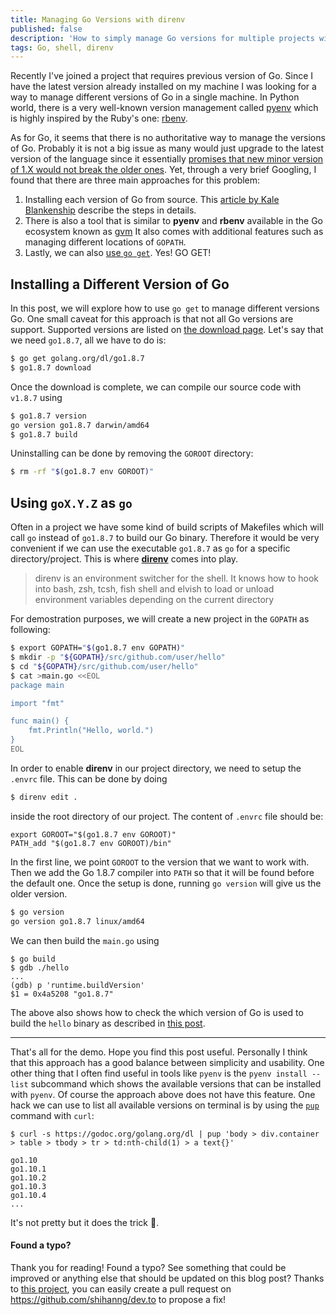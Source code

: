 ```yaml
---
title: Managing Go Versions with direnv
published: false
description: 'How to simply manage Go versions for multiple projects with direnv'
tags: Go, shell, direnv
---
```


Recently I've joined a project that requires previous version of Go. Since I have the latest version already installed on my machine I was looking for a way to manage different versions of Go in a single machine. In Python world, there is a very well-known version management called [pyenv](https://github.com/pyenv/pyenv) which is highly inspired by the Ruby's one: [rbenv](https://github.com/rbenv/rbenv).

As for Go, it seems that there is no authoritative way to manage the versions of Go. Probably it is not a big issue as many would just upgrade to the latest version of the language since it essentially [promises that new minor version of 1.X would not break the older ones](https://golang.org/doc/go1compat). Yet, through a very brief Googling, I found that there are three main approaches for this problem:

1. Installing each version of Go from source. This [article by Kale Blankenship](https://medium.com/@vCabbage/go-installing-multiple-go-versions-from-source-db5573067c) describe the steps in details.
2. There is also a tool that is similar to **pyenv** and **rbenv** available in the Go ecosystem known as [gvm](https://github.com/moovweb/gvm) It also comes with additional features such as managing different locations of `GOPATH`.
3. Lastly, we can also [use `go get`](https://golang.org/doc/install#extra_versions). Yes! GO GET!

## Installing a Different Version of Go

In this post, we will explore how to use `go get` to manage different versions Go. One small caveat for this approach is that not all Go versions are support. Supported versions are listed on [the download page](https://godoc.org/golang.org/dl). Let's say that we need `go1.8.7`, all we have to do is:

```sh
$ go get golang.org/dl/go1.8.7
$ go1.8.7 download
```

Once the download is complete, we can compile our source code with `v1.8.7` using

```sh
$ go1.8.7 version
go version go1.8.7 darwin/amd64
$ go1.8.7 build
```

Uninstalling can be done by removing the `GOROOT` directory:

```sh
$ rm -rf "$(go1.8.7 env GOROOT)"
```

## Using `goX.Y.Z` as `go`

Often in a project we have some kind of build scripts of Makefiles which will call `go` instead of `go1.8.7` to build our Go binary. Therefore it would be very convenient if we can use the executable `go1.8.7` as `go` for a specific directory/project. This is where [**direnv**](https://github.com/direnv/direnv) comes into play.

> direnv is an environment switcher for the shell. It knows how to hook into
> bash, zsh, tcsh, fish shell and elvish to load or unload environment
> variables depending on the current directory

For demostration purposes, we will create a new project in the `GOPATH` as following:

```sh
$ export GOPATH="$(go1.8.7 env GOPATH)"
$ mkdir -p "${GOPATH}/src/github.com/user/hello"
$ cd "${GOPATH}/src/github.com/user/hello"
$ cat >main.go <<EOL
package main

import "fmt"

func main() {
	fmt.Println("Hello, world.")
}
EOL
```

In order to enable **direnv** in our project directory, we need to setup the `.envrc` file. This can be done by doing

```sh
$ direnv edit .
```

inside the root directory of our project. The content of `.envrc` file should be:

```
export GOROOT="$(go1.8.7 env GOROOT)"
PATH_add "$(go1.8.7 env GOROOT)/bin"
```

In the first line, we point `GOROOT` to the version that we want to work with. Then we add the Go 1.8.7 compiler into `PATH` so that it will be found before the default one. Once the setup is done, running `go version` will give us the older version.

```sh
$ go version
go version go1.8.7 linux/amd64
```

We can then build the `main.go` using

```
$ go build
$ gdb ./hello
...
(gdb) p 'runtime.buildVersion'
$1 = 0x4a5208 "go1.8.7"
```

The above also shows how to check the which version of Go is used to build the `hello` binary as described in [this post](https://dave.cheney.net/2017/06/20/how-to-find-out-which-go-version-built-your-binary).

---

That's all for the demo. Hope you find this post useful. Personally I think that this approach has a good balance between simplicity and usability. One other thing that I often find useful in tools like `pyenv` is the `pyenv install --list` subcommand which shows the available versions that can be installed with `pyenv`. Of course the approach above does not have this feature. One hack we can use to list all available versions on terminal is by using the [`pup`](https://github.com/ericchiang/pup) command with `curl`:

```
$ curl -s https://godoc.org/golang.org/dl | pup 'body > div.container > table > tbody > tr > td:nth-child(1) > a text{}'

go1.10
go1.10.1
go1.10.2
go1.10.3
go1.10.4
...
```

It's not pretty but it does the trick 💪.

#### Found a typo?

Thank you for reading! Found a typo? See something that could be improved or anything else that should be updated on this blog post? Thanks to [this project](https://github.com/maxime1992/dev.to), you can easily create a pull request on https://github.com/shihanng/dev.to to propose a fix!
